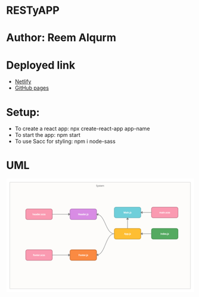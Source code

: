 # RESTyAPP
# Author: Reem Alqurm

# Deployed link 

*  [Netlify](https://60c9dba4caade1adf30ad5c4--relaxed-carson-f8f1b4.netlify.app/) 
* [GitHub pages](https://reem-alqurm.github.io/resty/)
# Setup:
 * To create a react app: npx create-react-app app-name
 * To start the app: npm start
 * To use Sacc for styling: npm i node-sass
# UML
<img src = "./restyappuml.png">